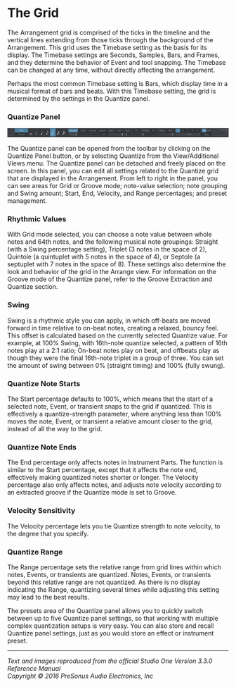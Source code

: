# The Grid
The Arrangement grid is comprised of the ticks in the timeline and the vertical lines extending from those ticks through the background of the Arrangement. This grid uses the Timebase setting as the basis for its display. The Timebase settings are Seconds, Samples, Bars, and Frames, and they determine the behavior of Event and tool snapping. The Timebase can be changed at any time, without directly affecting the arrangement.

Perhaps the most common Timebase setting is Bars, which display time in a musical format of bars and beats. With this Timebase setting, the grid is determined by the settings in the Quantize panel.

### Quantize Panel

![Quantize Panel](../Images/QuantizePanel_633x25.png)

The Quantize panel can be opened from the toolbar by clicking on the Quantize Panel button, or by selecting Quantize from the View/Additional Views menu. The Quantize panel can be detached and freely placed on the screen. In this panel, you can edit all settings related to the Quantize grid that are displayed in the Arrangement. From left to right in the panel, you can see areas for Grid or Groove mode; note-value selection; note grouping and Swing amount; Start, End, Velocity, and Range percentages; and preset management.

### Rhythmic Values

With Grid mode selected, you can choose a note value between whole notes and 64th notes, and the following musical note groupings: Straight (with a Swing percentage setting), Triplet (3 notes in the space of 2), Quintole (a quintuplet with 5 notes in the space of 4), or Septole (a septuplet with 7 notes in the space of 8). These settings also determine the look and behavior of the grid in the Arrange view. For information on the Groove mode of the Quantize panel, refer to the Groove Extraction and Quantize section.

### Swing

Swing is a rhythmic style you can apply, in which off-beats are moved forward in time relative to on-beat notes, creating a relaxed, bouncy feel. This offset is calculated based on the currently selected Quantize value. For example, at 100% Swing, with 16th-note quantize selected, a pattern of 16th notes play at a 2:1 ratio; On-beat notes play on beat, and offbeats play as though they were the final 16th-note triplet in a group of three. You can set the amount of swing between 0% (straight timing) and 100% (fully swung).

### Quantize Note Starts

The Start percentage defaults to 100%, which means that the start of a selected note, Event, or transient snaps to the grid if quantized. This is effectively a quantize-strength parameter, where anything less than 100% moves the note, Event, or transient a relative amount closer to the grid, instead of all the way to the grid.

### Quantize Note Ends

The End percentage only affects notes in Instrument Parts. The function is similar to the Start percentage, except that it affects the note end, effectively making quantized notes shorter or longer. The Velocity percentage also only affects notes, and adjusts note velocity according to an extracted groove if the Quantize mode is set to Groove.

### Velocity Sensitivity

The Velocity percentage lets you tie Quantize strength to note velocity, to the degree that you specify.

### Quantize Range

The Range percentage sets the relative range from grid lines within which notes, Events, or transients are quantized. Notes, Events, or transients beyond this relative range are not quantized. As there is no display indicating the Range, quantizing several times while adjusting this setting may lead to the best results.

The presets area of the Quantize panel allows you to quickly switch between up to five Quantize panel settings, so that working with multiple complex quantization setups is very easy. You can also store and recall Quantize panel settings, just as you would store an effect or instrument preset.

---

*Text and images reproduced from the official Studio One Version 3.3.0 Reference Manual*  
*Copyright © 2016 PreSonus Audio Electronics, Inc*
